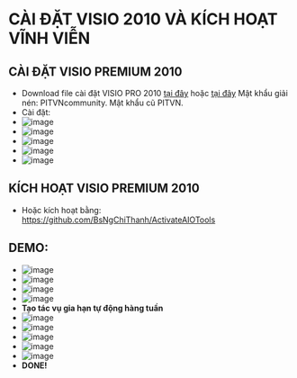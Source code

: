 # CÀI ĐẶT VISIO 2010 VÀ KÍCH HOẠT VĨNH VIỄN #
## CÀI ĐẶT VISIO PREMIUM 2010 ##
  - Download file cài đặt VISIO PRO 2010 [tại đây](https://bsthanh-my.sharepoint.com/:u:/g/personal/0914678254_bsthanh_onmicrosoft_com/EaJlTXbzK7dHuBQPk9g4hQABmj0z79s5Ye0HcxW4BuhNag?e=soqUFT) hoặc [tại đây](https://drive.google.com/file/d/1W6DFdrTxbBhGJKAQaHVaVBnJlNW9nruy/view) Mật khẩu giải nén: PITVNcommunity. Mật khẩu cũ PITVN.
  - Cài đặt:
  - ![image](https://github.com/BsNgChiThanh/Cai-Visio2010-va-kich-hoat/assets/82578024/3d2901b8-ad8d-484b-88cf-18cbd17c9d00)
  - ![image](https://github.com/BsNgChiThanh/Cai-Visio2010-va-kich-hoat/assets/82578024/55264c05-a377-4d09-88f1-1cb0ea2f3fbb)
  - ![image](https://github.com/BsNgChiThanh/Cai-Visio2010-va-kich-hoat/assets/82578024/08aef19f-971e-4928-9db1-f30090e2f5c4)
  - ![image](https://github.com/BsNgChiThanh/Cai-Visio2010-va-kich-hoat/assets/82578024/64f92159-715b-48b3-9ffc-2c0469f33cf2)
  - ![image](https://github.com/BsNgChiThanh/Cai-Visio2010-va-kich-hoat/assets/82578024/6b5f85a7-4a58-47c6-a38c-4bdfae1e4e10)

## KÍCH HOẠT VISIO PREMIUM 2010 ##
  - Hoặc kích hoạt bằng: https://github.com/BsNgChiThanh/ActivateAIOTools

## DEMO: ## 
 - ![image](https://github.com/BsNgChiThanh/Cai-Visio2010-va-kich-hoat/assets/82578024/32568038-3f68-401c-bad7-e8b8494a0d9d)
 - ![image](https://github.com/BsNgChiThanh/Cai-Visio2010-va-kich-hoat/assets/82578024/1416af78-d340-4a68-ac57-443b55909630)
 - ![image](https://github.com/BsNgChiThanh/Cai-Visio2010-va-kich-hoat/assets/82578024/f9d344e1-7d8f-43db-8655-4b32bd082bc4)
 - ![image](https://github.com/BsNgChiThanh/Cai-Visio2010-va-kich-hoat/assets/82578024/287f0779-23a8-4841-a0ac-5722b272fef9)
 - **Tạo tác vụ gia hạn tự động hàng tuần**
 - ![image](https://github.com/BsNgChiThanh/Cai-Visio2010-va-kich-hoat/assets/82578024/5296e432-28b8-4782-a8c6-6cfc737f4bce)
 - ![image](https://github.com/BsNgChiThanh/Cai-Visio2010-va-kich-hoat/assets/82578024/25fd7667-f489-46ce-8493-049cf34fa2bd)
 - ![image](https://github.com/BsNgChiThanh/Cai-Visio2010-va-kich-hoat/assets/82578024/4a896359-d9c1-4c02-bc8d-8bc7a6a55a0a)
 - ![image](https://github.com/BsNgChiThanh/Cai-Visio2010-va-kich-hoat/assets/82578024/936444a5-ca79-4e2e-8c40-984e7d594aef)
 - ![image](https://github.com/BsNgChiThanh/Cai-Visio2010-va-kich-hoat/assets/82578024/547e0817-d7b7-4a08-98b0-dc07591e7f25)
 - **DONE!**
